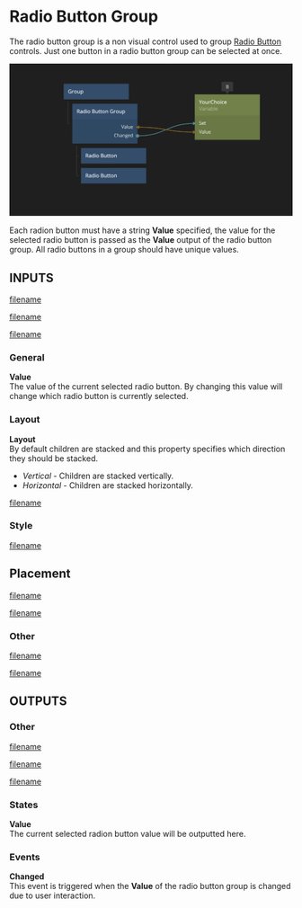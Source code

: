 # Radio Button Group

The radio button group is a non visual control used to group [Radio Button](/nodes/visual/controls/radiobutton.md) controls. Just one button in a radio button group can be selected at once.

![](./radiobutton.png ':class=img-size-l')

Each radion button must have a string **Value** specified, the value for the selected radio button is passed as the **Value** output of the radio button group. All radio buttons in a group should have unique values.

## INPUTS

[filename](./margin-and-padding.md ':include')

[filename](./alignment.md ':include')

[filename](./size-mode-and-dimensions.md ':include')

### General

**Value**  
The value of the current selected radio button. By changing this value will change which radio button is currently selected.

### Layout

**Layout**  
By default children are stacked and this property specifies which direction they should be stacked.

- _Vertical_ - Children are stacked vertically.
- _Horizontal_ - Children are stacked horizontally.

[filename](./position.md ':include')

### Style

[filename](./visibility-styles.md ':include')

## Placement  

[filename](./placement-styles.md ':include')

[filename](./dimension-constraints.md ':include')

### Other

[filename](./pointer-events-and-mounted.md ':include')

[filename](../advanced-style.md ':include')

## OUTPUTS

### Other  
[filename](./child-index-and-this-outputs.md ':include')

[filename](./bounding-box-outputs.md ':include')

[filename](./mounted-outputs.md ':include')

### States

**Value**  
The current selected radion button value will be outputted here.

### Events

**Changed**  
This event is triggered when the **Value** of the radio button group is changed due to user interaction.




